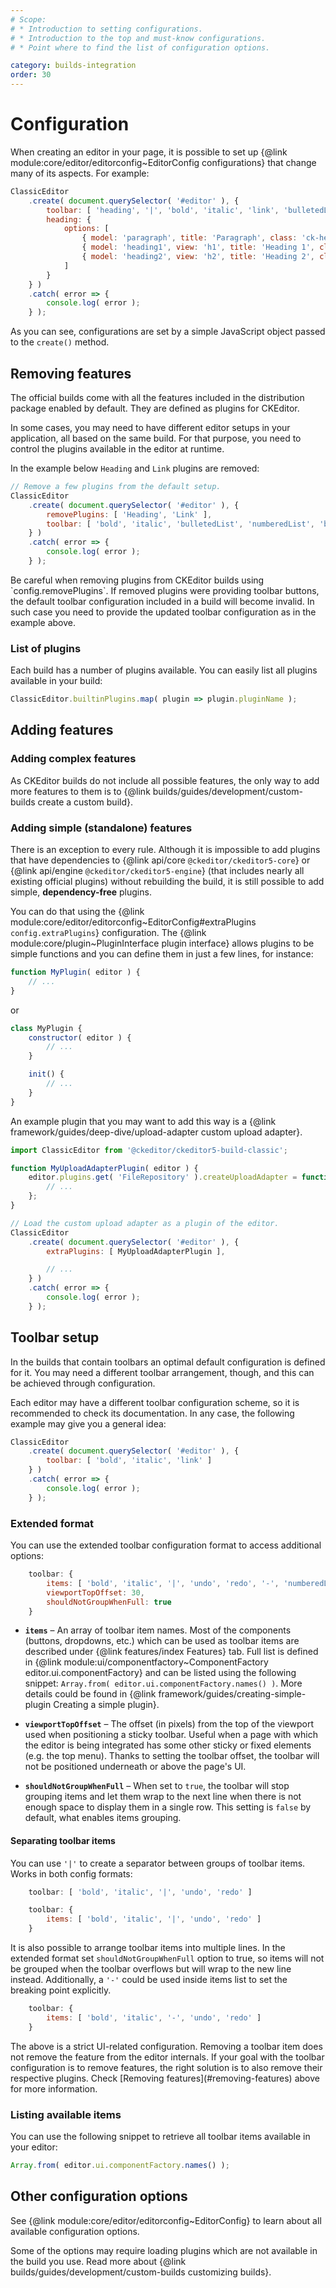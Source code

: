```yaml
---
# Scope:
# * Introduction to setting configurations.
# * Introduction to the top and must-know configurations.
# * Point where to find the list of configuration options.

category: builds-integration
order: 30
---
```


# Configuration

When creating an editor in your page, it is possible to set up {@link module:core/editor/editorconfig~EditorConfig configurations} that change many of its aspects. For example:

```js
ClassicEditor
	.create( document.querySelector( '#editor' ), {
		toolbar: [ 'heading', '|', 'bold', 'italic', 'link', 'bulletedList', 'numberedList', 'blockQuote' ],
		heading: {
			options: [
				{ model: 'paragraph', title: 'Paragraph', class: 'ck-heading_paragraph' },
				{ model: 'heading1', view: 'h1', title: 'Heading 1', class: 'ck-heading_heading1' },
				{ model: 'heading2', view: 'h2', title: 'Heading 2', class: 'ck-heading_heading2' }
			]
		}
	} )
	.catch( error => {
		console.log( error );
	} );
```

As you can see, configurations are set by a simple JavaScript object passed to the `create()` method.

## Removing features

The official builds come with all the features included in the distribution package enabled by default. They are defined as plugins for CKEditor.

In some cases, you may need to have different editor setups in your application, all based on the same build. For that purpose, you need to control the plugins available in the editor at runtime.

In the example below `Heading` and `Link` plugins are removed:

```js
// Remove a few plugins from the default setup.
ClassicEditor
	.create( document.querySelector( '#editor' ), {
		removePlugins: [ 'Heading', 'Link' ],
		toolbar: [ 'bold', 'italic', 'bulletedList', 'numberedList', 'blockQuote' ]
	} )
	.catch( error => {
		console.log( error );
	} );
```
<info-box>
	Be careful when removing plugins from CKEditor builds using `config.removePlugins`. If removed plugins were providing toolbar buttons, the default toolbar configuration included in a build will become invalid. In such case you need to provide the updated toolbar configuration as in the example above.
</info-box>

### List of plugins

Each build has a number of plugins available. You can easily list all plugins available in your build:

```js
ClassicEditor.builtinPlugins.map( plugin => plugin.pluginName );
```

## Adding features

### Adding complex features

As CKEditor builds do not include all possible features, the only way to add more features to them is to {@link builds/guides/development/custom-builds create a custom build}.

### Adding simple (standalone) features

There is an exception to every rule. Although it is impossible to add plugins that have dependencies to {@link api/core `@ckeditor/ckeditor5-core`} or {@link api/engine `@ckeditor/ckeditor5-engine`} (that includes nearly all existing official plugins) without rebuilding the build, it is still possible to add simple, **dependency-free** plugins.

You can do that using the {@link module:core/editor/editorconfig~EditorConfig#extraPlugins `config.extraPlugins`} configuration. The {@link module:core/plugin~PluginInterface plugin interface} allows plugins to be simple functions and you can define them in just a few lines, for instance:

```js
function MyPlugin( editor ) {
	// ...
}
```

or

```js
class MyPlugin {
	constructor( editor ) {
		// ...
	}

	init() {
		// ...
	}
}
```

An example plugin that you may want to add this way is a {@link framework/guides/deep-dive/upload-adapter custom upload adapter}.

```js
import ClassicEditor from '@ckeditor/ckeditor5-build-classic';

function MyUploadAdapterPlugin( editor ) {
	editor.plugins.get( 'FileRepository' ).createUploadAdapter = function( loader ) {
		// ...
	};
}

// Load the custom upload adapter as a plugin of the editor.
ClassicEditor
	.create( document.querySelector( '#editor' ), {
		extraPlugins: [ MyUploadAdapterPlugin ],

		// ...
	} )
	.catch( error => {
		console.log( error );
	} );
```

## Toolbar setup

In the builds that contain toolbars an optimal default configuration is defined for it. You may need a different toolbar arrangement, though, and this can be achieved through configuration.

Each editor may have a different toolbar configuration scheme, so it is recommended to check its documentation. In any case, the following example may give you a general idea:

```js
ClassicEditor
	.create( document.querySelector( '#editor' ), {
		toolbar: [ 'bold', 'italic', 'link' ]
	} )
	.catch( error => {
		console.log( error );
	} );
```

### Extended format

You can use the extended toolbar configuration format to access additional options:

```js
    toolbar: {
        items: [ 'bold', 'italic', '|', 'undo', 'redo', '-', 'numberedList', 'bulletedList' ],
        viewportTopOffset: 30,
        shouldNotGroupWhenFull: true
    }
```

 * **`items`** &ndash; An array of toolbar item names. Most of the components (buttons, dropdowns, etc.) which can be used as toolbar items are described under {@link features/index Features} tab. Full list is defined in {@link module:ui/componentfactory~ComponentFactory editor.ui.componentFactory} and can be listed using the following snippet: `Array.from( editor.ui.componentFactory.names() )`. More details could be found in {@link framework/guides/creating-simple-plugin Creating a simple plugin}.

 * **`viewportTopOffset`** &ndash; The offset (in pixels) from the top of the viewport used when positioning a sticky toolbar.
 Useful when a page with which the editor is being integrated has some other sticky or fixed elements
 (e.g. the top menu). Thanks to setting the toolbar offset, the toolbar will not be positioned underneath or above the page's UI.

 * **`shouldNotGroupWhenFull`** &ndash; When set to `true`, the toolbar will stop grouping items and let them wrap to the next line when there is not enough space to display them in a single row. This setting is `false` by default, what enables items grouping.

#### Separating toolbar items

You can use `'|'` to create a separator between groups of toolbar items. Works in both config formats:

```js
    toolbar: [ 'bold', 'italic', '|', 'undo', 'redo' ]
```

```js
    toolbar: {
        items: [ 'bold', 'italic', '|', 'undo', 'redo' ]
    }
```

It is also possible to arrange toolbar items into multiple lines. In the extended format set `shouldNotGroupWhenFull` option to true, so items will not be grouped when the toolbar overflows but will wrap to the new line instead. Additionally, a `'-'` could be used inside items list to set the breaking point explicitly.

```js
    toolbar: {
        items: [ 'bold', 'italic', '-', 'undo', 'redo' ]
    }
```

<info-box hint>
	The above is a strict UI-related configuration. Removing a toolbar item does not remove the feature from the editor internals. If your goal with the toolbar configuration is to remove features, the right solution is to also remove their respective plugins. Check [Removing features](#removing-features) above for more information.
</info-box>

### Listing available items

You can use the following snippet to retrieve all toolbar items available in your editor:

```js
Array.from( editor.ui.componentFactory.names() );
```

## Other configuration options

See {@link module:core/editor/editorconfig~EditorConfig} to learn about all available configuration options.

Some of the options may require loading plugins which are not available in the build you use. Read more about {@link builds/guides/development/custom-builds customizing builds}.
